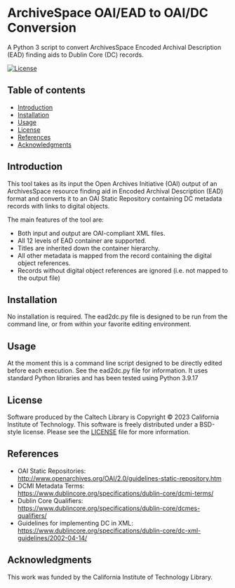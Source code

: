 # ArchiveSpace OAI/EAD to OAI/DC Conversion

A Python 3 script to convert ArchivesSpace Encoded Archival Description (EAD) finding aids to Dublin Core (DC) records.

[![License](https://img.shields.io/badge/License-BSD--like-lightgrey)](https://choosealicense.com/licenses/bsd-3-clause)


## Table of contents

* [Introduction](#introduction)
* [Installation](#installation)
* [Usage](#usage)
* [License](#license)
* [References](#references)
* [Acknowledgments](#acknowledgments)


## Introduction

This tool takes as its input the Open Archives Initiative (OAI) output of an ArchivesSpace resource finding aid in Encoded Archival Description (EAD) format and converts it to an OAI Static Repository containing DC metadata records with links to digital objects. 

The main features of the tool are:

* Both input and output are OAI-compliant XML files.
* All 12 levels of EAD container are supported.
* Titles are inherited down the container hierarchy.
* All other metadata is mapped from the record containing the digital object references.
* Records without digital object references are ignored (i.e. not mapped to the output file)


## Installation

No installation is required. The ead2dc.py file is designed to be run from the command line, or from within your favorite editing environment.
 

## Usage

At the moment this is a command line script designed to be directly edited before each execution. See the ead2dc.py file for information. It uses standard Python libraries and has been tested using Python 3.9.17


## License

Software produced by the Caltech Library is Copyright © 2023 California Institute of Technology.  This software is freely distributed under a BSD-style license.  Please see the [LICENSE](LICENSE) file for more information.


## References

* OAI Static Repositories: http://www.openarchives.org/OAI/2.0/guidelines-static-repository.htm
* DCMI Metadata Terms: https://www.dublincore.org/specifications/dublin-core/dcmi-terms/
* Dublin Core Qualifiers: https://www.dublincore.org/specifications/dublin-core/dcmes-qualifiers/
* Guidelines for implementing DC in XML: https://www.dublincore.org/specifications/dublin-core/dc-xml-guidelines/2002-04-14/


## Acknowledgments

This work was funded by the California Institute of Technology Library.